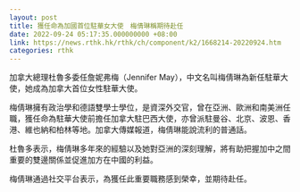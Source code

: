 ```yaml
---
layout: post
title: 獲任命為加國首位駐華女大使　梅倩琳稱期待赴任
date: 2022-09-24 05:17:35.000000000 +08:00
link: https://news.rthk.hk/rthk/ch/component/k2/1668214-20220924.htm
categories: rthk
---
```


加拿大總理杜魯多委任詹妮弗梅（Jennifer May），中文名叫梅倩琳為新任駐華大使，她成為加拿大首位女性駐華大使。

梅倩琳擁有政治學和德語雙學士學位，是資深外交官，曾在亞洲、歐洲和南美洲任職，獲任命為駐華大使前擔任加拿大駐巴西大使，亦曾派駐曼谷、北京、波恩、香港、維也納和柏林等地。加拿大傳媒報道，梅倩琳能說流利的普通話。 
 
杜魯多表示，梅倩琳多年來的經驗以及她對亞洲的深刻理解，將有助把握加中之間重要的雙邊關係並促進加方在中國的利益。

梅倩琳通過社交平台表示，為獲任此重要職務感到榮幸，並期待赴任。 
 
  　　
